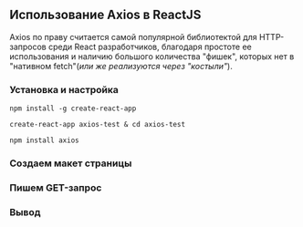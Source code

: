 
## Использование Axios в ReactJS

Axios по праву считается самой популярной библиотектой для HTTP-запросов среди React разработчиков, благодаря простоте ее использования и наличию большого количества "фишек", которых нет в "нативном fetch"(*или же реализуются через "костыли"*).

### Установка и настройка

```
npm install -g create-react-app
```
```
create-react-app axios-test & cd axios-test
```
```
npm install axios
```

### Создаем макет страницы



### Пишем GET-запрос



### Вывод
